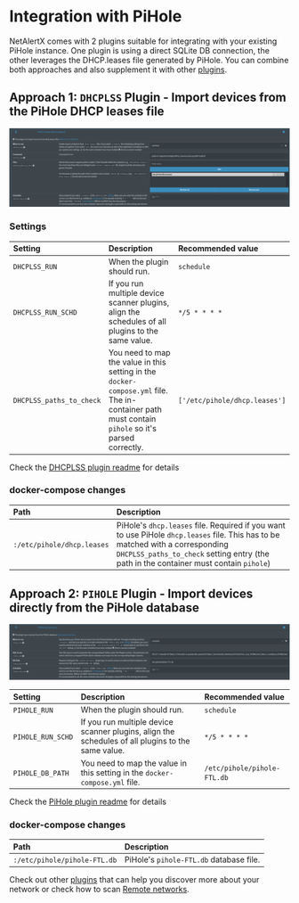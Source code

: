 # Integration with PiHole

NetAlertX comes with 2 plugins suitable for integrating with your existing PiHole instance. One plugin is using a direct SQLite DB connection, the other leverages the DHCP.leases file generated by PiHole. You can combine both approaches and also supplement it with other [plugins](/docs/PLUGINS.md). 

## Approach 1: `DHCPLSS` Plugin - Import devices from the PiHole DHCP leases file

![DHCPLSS sample settings](./img/PIHOLE_GUIDE/DHCPLSS_pihole_settings.png)

### Settings

| Setting | Description | Recommended value |
| :------------- | :------------- | :-------------|
| `DHCPLSS_RUN` | When the plugin should run.  | `schedule` |
| `DHCPLSS_RUN_SCHD` | If you run multiple device scanner plugins, align the schedules of all plugins to the same value.  | `*/5 * * * *` |
| `DHCPLSS_paths_to_check` | You need to map the value in this setting in the `docker-compose.yml` file. The in-container path must contain `pihole` so it's parsed correctly. | `['/etc/pihole/dhcp.leases']` |

Check the [DHCPLSS plugin readme](https://github.com/jokob-sk/NetAlertX/tree/main/front/plugins/dhcp_leases#overview) for details

### docker-compose changes

| Path | Description |
| :------------- | :------------- |
| `:/etc/pihole/dhcp.leases` |  PiHole's `dhcp.leases` file. Required if you want to use PiHole `dhcp.leases` file. This has to be matched with a corresponding `DHCPLSS_paths_to_check` setting entry (the path in the container must contain `pihole`) |


## Approach 2: `PIHOLE` Plugin - Import devices directly from the PiHole database

![DHCPLSS sample settings](./img/PIHOLE_GUIDE/PIHOLE_settings.png)

| Setting | Description | Recommended value |
| :------------- | :------------- | :-------------| 
| `PIHOLE_RUN` | When the plugin should run.  | `schedule` |
| `PIHOLE_RUN_SCHD` | If you run multiple device scanner plugins, align the schedules of all plugins to the same value.  | `*/5 * * * *` |
| `PIHOLE_DB_PATH` | You need to map the value in this setting in the `docker-compose.yml` file. | `/etc/pihole/pihole-FTL.db` |

Check the [PiHole plugin readme](https://github.com/jokob-sk/NetAlertX/tree/main/front/plugins/pihole_scan) for details

### docker-compose changes

| Path | Description |
| :------------- | :------------- |
| `:/etc/pihole/pihole-FTL.db` |  PiHole's `pihole-FTL.db` database file.  |


Check out other [plugins](/docs/PLUGINS.md) that can help you discover more about your network or check how to scan [Remote networks](./REMOTE_NETWORKS.md).

